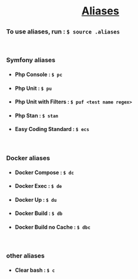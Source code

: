 # <p align="center"><u>Aliases</u></p>

### To use aliases, run : `$ source .aliases`

<br>

### Symfony aliases

- #### Php Console : `$ pc`
- #### Php Unit : `$ pu`
- #### Php Unit with Filters : `$ puf <test name regex>`
- #### Php Stan : `$ stan`
- #### Easy Coding Standard : `$ ecs`

<br>

### Docker aliases

- #### Docker Compose : `$ dc`
- #### Docker Exec : `$ de`
- #### Docker Up : `$ du`
- #### Docker Build : `$ db`
- #### Docker Build no Cache : `$ dbc`

<br>

### other aliases

- #### Clear bash : `$ c`
